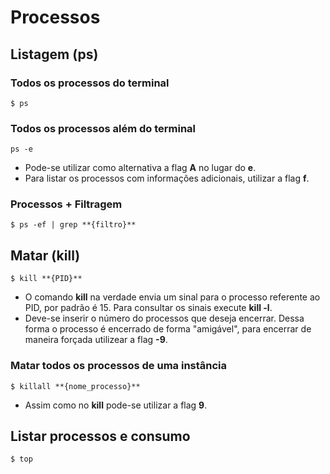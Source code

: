 # Processos

## Listagem (ps)

### Todos os processos do terminal

```
$ ps
```

### Todos os processos além do terminal

```
ps -e
```

- Pode-se utilizar como alternativa a flag **A** no lugar do **e**.
- Para listar os processos com informações adicionais, utilizar a flag **f**.

### Processos + Filtragem

```
$ ps -ef | grep **{filtro}**
```

## Matar (kill)

```
$ kill **{PID}**
```

- O comando **kill** na verdade envia um sinal para o processo referente ao PID, por padrão é 15. Para consultar os sinais execute **kill -l**.
- Deve-se inserir o número do processos que deseja encerrar. Dessa forma o processo é encerrado de forma "amigável", para encerrar de maneira forçada utilizear a flag **-9**.

### Matar todos os processos de uma instância

```
$ killall **{nome_processo}**
```

- Assim como no **kill** pode-se utilizar a flag **9**.

## Listar processos e consumo

```
$ top
```

















